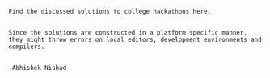    
   
    Find the discussed solutions to college hackathons here.
    

    Since the solutions are constructed in a platform specific manner, they might throw errors on local editors, development environments and compilers.


    -Abhishek Nishad
